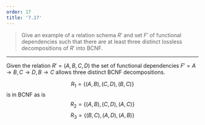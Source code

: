 ```yaml
---
order: 17
title: '7.17'
---
```

> Give an example of a relation schema $R'$ and set $F'$ of functional dependencies 
> such that there are at least three distinct lossless decompositions of $R'$ into 
> BCNF. 

--------------------------------

Given the relation $R' = (A, B, C, D)$ the set of functional dependencies 
$F' = A \rightarrow B, C \rightarrow D, B \rightarrow C$ allows three distinct 
BCNF decompositions. 

$$R_1 = \{ (A, B), (C, D), (B, C) \}$$ 
is in BCNF as is 
$$R_2 = \{ (A, B), (C, D), (A, C) \}$$
$$R_3 = \{ (B, C), (A, D), (A, B) \}$$